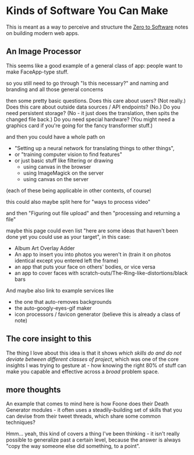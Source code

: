 # Kinds of Software You Can Make

This is meant as a way to perceive and structure the [Zero to Software](gmpsm-6b804-gp8sy-hyne0-txv0w) notes on building modern web apps.

## An Image Processor

This seems like a good example of a general class of app: people want to make FaceApp-type stuff.

so you still need to go through "Is this necessary?" and naming and branding and all those general concerns

then some pretty basic questions. Does this care about users? (Not really.) Does this care about outside data sources / API endpoints? (No.) Do you need persistent storage? (No - it just does the translation, then spits the changed file back.) Do you need special hardware? (You might need a graphics card if you're going for the fancy transformer stuff.)

and then you could have a whole path on

- "Setting up a neural network for translating things to other things",
- or "training computer vision to find features"
- or just basic stuff like filtering or drawing
  - using canvas in the browser
  - using ImageMagick on the server
  - using canvas on the server

(each of these being applicable in other contexts, of course)

this could also maybe split here for "ways to process video"

and then "Figuring out file upload" and then "processing and returning a file"

maybe this page could even list "here are some ideas that haven't been done yet you could use as your target", in this case:

- Album Art Overlay Adder
- An app to insert you into photos you weren't in (train it on photos identical except you entered left the frame)
- an app that puts your face on others' bodies, or vice versa
- an app to cover faces with scratch-outs/The-Ring-like-distortions/black bars

And maybe also link to example services like

- the one that auto-removes backgrounds
- the auto-googly-eyes-gif maker
- icon processors / favicon generator (believe this is already a class of note)

## The core insight to this

The thing I love about this idea is that it shows *which skills do and do not deviate between different classes of project*, which was one of the core insights I was trying to gesture at - how knowing the right 80% of stuff can make you capable and effective across a *broad* problem space.

## more thoughts

An example that comes to mind here is how Foone does their Death Generator modules - it often uses a steadily-building set of skills that you can devise from their tweet threads, which share some common techniques?

Hmm... yeah, this kind of covers a thing I've been thinking - it isn't really possible to generalize past a certain level, because the answer is always "copy the way someone else did something, to a point".

